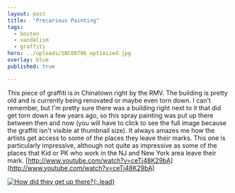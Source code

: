 ```yaml
---
layout: post
title:  "Precarious Painting"
tags:
  - boston
  - vandalism
  - graffiti
hero: ../uploads/SNC00706_optimized.jpg
overlay: blue
published: true

---
```


This piece of graffiti is in Chinatown right by the RMV. The building is pretty old and is currently being renovated or maybe even torn down. I can't remember, but I'm pretty sure there was a building right next to it that did get torn down a few years ago, so this spray painting was put up there between then and now (you will have to click to see the full image because the graffiti isn't visible at thumbnail size). It always amazes me how the artists get access to some of the places they leave their marks. This one is particularly impressive, although not quite as impressive as some of the places that Kid or PK who work in the NJ and New York area leave their mark. [http://www.youtube.com/watch?v=ceTj48K29bA](http://www.youtube.com/watch?v=ceTj48K29bA)

[![How did they get up there?](../uploads/SNC00706_optimized.jpg){:.lead}](../uploads/SNC00706.jpg)